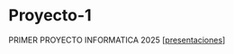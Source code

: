 # Proyecto-1
PRIMER PROYECTO INFORMATICA 2025
[[presentaciones](https://gamma.app/docs/ANALISIS-DEL-MERCADO-LABORAL-EN-MISIONES-se8diru6usmpw5b)] 
